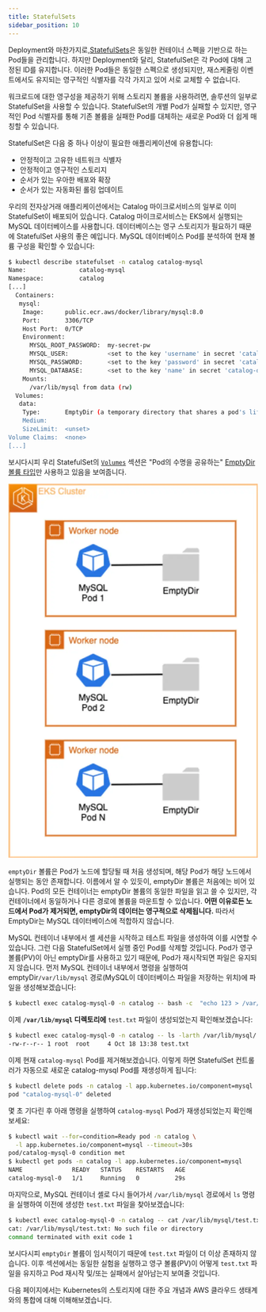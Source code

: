 ```yaml
---
title: StatefulSets
sidebar_position: 10
---
```

Deployment와 마찬가지로,[StatefulSets](https://kubernetes.io/docs/concepts/workloads/controllers/statefulset/)은 동일한 컨테이너 스펙을 기반으로 하는 Pod들을 관리합니다. 하지만 Deployment와 달리, StatefulSet은 각 Pod에 대해 고정된 ID를 유지합니다. 이러한 Pod들은 동일한 스펙으로 생성되지만, 재스케줄링 이벤트에서도 유지되는 영구적인 식별자를 각각 가지고 있어 서로 교체할 수 없습니다.

워크로드에 대한 영구성을 제공하기 위해 스토리지 볼륨을 사용하려면, 솔루션의 일부로 StatefulSet을 사용할 수 있습니다. StatefulSet의 개별 Pod가 실패할 수 있지만, 영구적인 Pod 식별자를 통해 기존 볼륨을 실패한 Pod를 대체하는 새로운 Pod와 더 쉽게 매칭할 수 있습니다.

StatefulSet은 다음 중 하나 이상이 필요한 애플리케이션에 유용합니다:

- 안정적이고 고유한 네트워크 식별자
- 안정적이고 영구적인 스토리지
- 순서가 있는 우아한 배포와 확장
- 순서가 있는 자동화된 롤링 업데이트

우리의 전자상거래 애플리케이션에서는 Catalog 마이크로서비스의 일부로 이미 StatefulSet이 배포되어 있습니다. Catalog 마이크로서비스는 EKS에서 실행되는 MySQL 데이터베이스를 사용합니다. 데이터베이스는 영구 스토리지가 필요하기 때문에 StatefulSet 사용의 좋은 예입니다. MySQL 데이터베이스 Pod를 분석하여 현재 볼륨 구성을 확인할 수 있습니다:

```bash
$ kubectl describe statefulset -n catalog catalog-mysql
Name:               catalog-mysql
Namespace:          catalog
[...]
  Containers:
   mysql:
    Image:      public.ecr.aws/docker/library/mysql:8.0
    Port:       3306/TCP
    Host Port:  0/TCP
    Environment:
      MYSQL_ROOT_PASSWORD:  my-secret-pw
      MYSQL_USER:           <set to the key 'username' in secret 'catalog-db'>  Optional: false
      MYSQL_PASSWORD:       <set to the key 'password' in secret 'catalog-db'>  Optional: false
      MYSQL_DATABASE:       <set to the key 'name' in secret 'catalog-db'>      Optional: false
    Mounts:
      /var/lib/mysql from data (rw)
  Volumes:
   data:
    Type:       EmptyDir (a temporary directory that shares a pod's lifetime)
    Medium:
    SizeLimit:  <unset>
Volume Claims:  <none>
[...]
```

보시다시피 우리 StatefulSet의 [`Volumes`](https://kubernetes.io/docs/concepts/storage/volumes/#emptydir-configuration-example) 섹션은 "Pod의 수명을 공유하는" [EmptyDir 볼륨 타입](https://kubernetes.io/docs/concepts/storage/volumes/#emptydir)만 사용하고 있음을 보여줍니다.

![MySQL with emptyDir](./assets/mysql-emptydir.webp)

`emptyDir` 볼륨은 Pod가 노드에 할당될 때 처음 생성되며, 해당 Pod가 해당 노드에서 실행되는 동안 존재합니다. 이름에서 알 수 있듯이, emptyDir 볼륨은 처음에는 비어 있습니다. Pod의 모든 컨테이너는 emptyDir 볼륨의 동일한 파일을 읽고 쓸 수 있지만, 각 컨테이너에서 동일하거나 다른 경로에 볼륨을 마운트할 수 있습니다. **어떤 이유로든 노드에서 Pod가 제거되면, emptyDir의 데이터는 영구적으로 삭제됩니다.** 따라서 EmptyDir는 MySQL 데이터베이스에 적합하지 않습니다.

MySQL 컨테이너 내부에서 셸 세션을 시작하고 테스트 파일을 생성하여 이를 시연할 수 있습니다. 그런 다음 StatefulSet에서 실행 중인 Pod를 삭제할 것입니다. Pod가 영구 볼륨(PV)이 아닌 emptyDir를 사용하고 있기 때문에, Pod가 재시작되면 파일은 유지되지 않습니다. 먼저 MySQL 컨테이너 내부에서 명령을 실행하여 emptyDir`/var/lib/mysql` 경로(MySQL이 데이터베이스 파일을 저장하는 위치)에 파일을 생성해보겠습니다:

```bash
$ kubectl exec catalog-mysql-0 -n catalog -- bash -c  "echo 123 > /var/lib/mysql/test.txt"
```

이제 **`/var/lib/mysql` 디렉토리에** `test.txt` 파일이 생성되었는지 확인해보겠습니다:

```bash
$ kubectl exec catalog-mysql-0 -n catalog -- ls -larth /var/lib/mysql/ | grep -i test
-rw-r--r-- 1 root  root     4 Oct 18 13:38 test.txt
```

이제 현재 `catalog-mysql` Pod를 제거해보겠습니다. 이렇게 하면 StatefulSet 컨트롤러가 자동으로 새로운 catalog-mysql Pod를 재생성하게 됩니다:

```bash
$ kubectl delete pods -n catalog -l app.kubernetes.io/component=mysql
pod "catalog-mysql-0" deleted
```

몇 초 기다린 후 아래 명령을 실행하여 `catalog-mysql` Pod가 재생성되었는지 확인해보세요:

```bash
$ kubectl wait --for=condition=Ready pod -n catalog \
  -l app.kubernetes.io/component=mysql --timeout=30s
pod/catalog-mysql-0 condition met
$ kubectl get pods -n catalog -l app.kubernetes.io/component=mysql
NAME              READY   STATUS    RESTARTS   AGE
catalog-mysql-0   1/1     Running   0          29s
```

마지막으로, MySQL 컨테이너 셸로 다시 들어가서 `/var/lib/mysql` 경로에서 `ls` 명령을 실행하여 이전에 생성한 `test.txt` 파일을 찾아보겠습니다:

```bash
$ kubectl exec catalog-mysql-0 -n catalog -- cat /var/lib/mysql/test.txt
cat: /var/lib/mysql/test.txt: No such file or directory
command terminated with exit code 1
```

보시다시피 `emptyDir` 볼륨이 임시적이기 때문에 `test.txt` 파일이 더 이상 존재하지 않습니다. 이후 섹션에서는 동일한 실험을 실행하고 영구 볼륨(PV)이 어떻게 `test.txt` 파일을 유지하고 Pod 재시작 및/또는 실패에서 살아남는지 보여줄 것입니다.

다음 페이지에서는 Kubernetes의 스토리지에 대한 주요 개념과 AWS 클라우드 생태계와의 통합에 대해 이해해보겠습니다.
